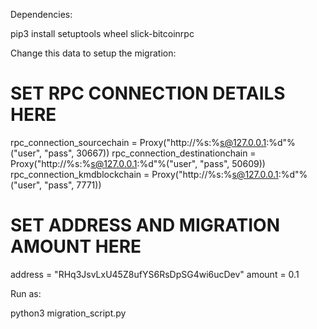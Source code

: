 Dependencies:

pip3 install setuptools wheel slick-bitcoinrpc

Change this data to setup the migration:

# SET RPC CONNECTION DETAILS HERE
rpc_connection_sourcechain = Proxy("http://%s:%s@127.0.0.1:%d"%("user", "pass", 30667))
rpc_connection_destinationchain = Proxy("http://%s:%s@127.0.0.1:%d"%("user", "pass", 50609))
rpc_connection_kmdblockchain = Proxy("http://%s:%s@127.0.0.1:%d"%("user", "pass", 7771))
# SET ADDRESS AND MIGRATION AMOUNT HERE
address = "RHq3JsvLxU45Z8ufYS6RsDpSG4wi6ucDev"
amount = 0.1

Run as:

python3 migration_script.py
